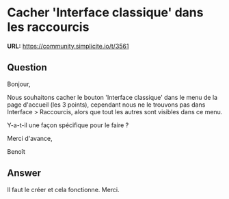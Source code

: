 # Cacher 'Interface classique' dans les raccourcis

**URL:** https://community.simplicite.io/t/3561

## Question
Bonjour,

Nous souhaitons cacher le bouton 'Interface classique' dans le menu de la page d'accueil (les 3 points), cependant nous ne le trouvons pas dans Interface > Raccourcis, alors que tout les autres sont visibles dans ce menu.

Y-a-t-il une façon spécifique pour le faire ?

Merci d'avance,

Benoît

## Answer
Il faut le créer et cela fonctionne. Merci.

